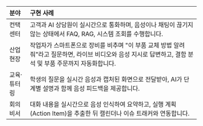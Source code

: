 | 분야 | 구현 사례 |
| :--- | :--- |
| 컨택센터 | 고객과 AI 상담원이 실시간으로 통화하며, 음성이나 채팅이 끊기지 않는 상태에서 FAQ, RAG, 시스템 조회를 수행합니다. |
| 산업 현장 | 작업자가 스마트폰으로 장비를 비추며 "이 부품 교체 방법 알려줘"라고 질문하면, 라이브 비디오와 음성 지시로 답변하고, 결함 분석 및 부품 주문까지 자동화합니다. |
| 교육·튜터링 | 학생의 질문을 실시간 음성과 캡처된 화면으로 전달받아, AI가 단계별 설명과 함께 음성 피드백을 제공합니다. |
| 회의 비서 | 대화 내용을 실시간으로 음성 인식하여 요약하고, 실행 계획(Action Item)을 추출한 뒤 캘린더나 이슈 트래커와 연동합니다. |
